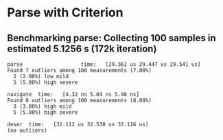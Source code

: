 # Parse with Criterion 


## Benchmarking parse: Collecting 100 samples in estimated 5.1256 s (172k iteration)
```                                                                      
parse                   time:   [29.361 us 29.447 us 29.541 us]
Found 7 outliers among 100 measurements (7.00%)
  2 (2.00%) low mild
  5 (5.00%) high severe
```

```
navigate  time:   [4.32 ns 5.04 ns 5.98 ns]
Found 8 outliers among 100 measurements (8.00%)
  3 (3.00%) high mild
  5 (5.00%) high severe
```

```
deser  time:   [32.112 us 32.530 us 33.116 us]
(no outliers)
```